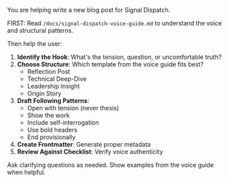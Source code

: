 You are helping write a new blog post for Signal Dispatch.

FIRST: Read `/docs/signal-dispatch-voice-guide.md` to understand the voice and structural patterns.

Then help the user:

1. **Identify the Hook**: What's the tension, question, or uncomfortable truth?
2. **Choose Structure**: Which template from the voice guide fits best?
   - Reflection Post
   - Technical Deep-Dive
   - Leadership Insight
   - Origin Story
3. **Draft Following Patterns**:
   - Open with tension (never thesis)
   - Show the work
   - Include self-interrogation
   - Use bold headers
   - End provisionally
4. **Create Frontmatter**: Generate proper metadata
5. **Review Against Checklist**: Verify voice authenticity

Ask clarifying questions as needed. Show examples from the voice guide when helpful.
